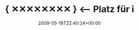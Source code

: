 ---
retweeted: false
source: <a href="http://twitter.com" rel="nofollow">Twitter Web Client</a>
entities:
  hashtags: []
  symbols: []
  user_mentions:
  - name: Bascht
    screen_name: bascht
    indices:
    - '74'
    - '81'
    id_str: '10683982'
    id: '10683982'
  urls: []
display_text_range:
- '0'
- '82'
favorite_count: '0'
id_str: '1840818190'
truncated: false
retweet_count: '0'
id: '1840818190'
created_at: Mon May 18 22:40:24 +0000 2009
favorited: false
full_text: "{ ✕✕✕✕✕✕✕✕ } &lt;-- Platz für ihren Gute-Nacht-Tweet! Jetzt buchen, dm
  an [@bascht](https://twitter.com/bascht)!"
lang: de
tags:
- pesos:twitter
date: '2009-05-18T22:40:24+00:00'
src: https://twitter.com/bascht/status/1840818190
original_url: https://twitter.com/bascht/status/1840818190
type: twitter_tweet
text: "{ ✕✕✕✕✕✕✕✕ } &lt;-- Platz für ihren Gute-Nacht-Tweet! Jetzt buchen, dm an [@bascht](https://twitter.com/bascht)!"
title: "{ ✕✕✕✕✕✕✕✕ } &lt;-- Platz für i"

---